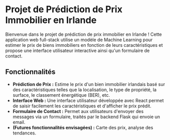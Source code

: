 # Projet de Prédiction de Prix Immobilier en Irlande

Bienvenue dans le projet de prédiction de prix immobilier en Irlande ! Cette application web full-stack utilise un modèle de Machine Learning pour estimer le prix de biens immobiliers en fonction de leurs caractéristiques et propose une interface utilisateur interactive ainsi qu'un formulaire de contact.

## Fonctionnalités

- **Prédiction de Prix :** Estime le prix d'un bien immobilier irlandais basé sur des caractéristiques telles que la localisation, le type de propriété, la surface, le classement énergétique (BER), etc.
- **Interface Web :** Une interface utilisateur développée avec React permet de saisir facilement les caractéristiques et d'afficher le prix prédit.
- **Formulaire de Contact :** Permet aux utilisateurs d'envoyer des messages via un formulaire, traités par le backend Flask qui envoie un email.
- **(Futures fonctionnalités envisagées) :** Carte des prix, analyse des tendances.
